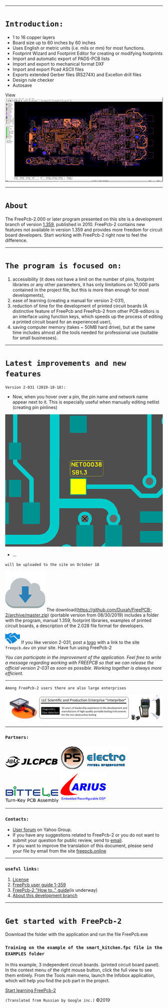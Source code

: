 
***
# `Introduction:`
* 1 to 16 copper layers
* Board size up to 60 inches by 60 inches
* Uses English or metric units (i.e. mils or mm) for most functions.
* Footprint Wizard and Footprint Editor for creating or modifying footprints
* Import and automatic export of PADS-PCB lists
* Import and export to mechanical format DXF
* Import and export Pcad ASCII files
* Exports extended Gerber files (RS274X) and Excellon drill files
* Design rule checker
* Autosave

View
[![PCB](/pictures/img2.png)](https://freepcb.dev)

***
# `About`
The FreePcb-2.000 or later program presented on this site is a development branch of version [1.359](http://freepcb.com), published in 2010. FreePcb-2 contains new features not available in version 1.359 and provides more freedom for circuit board developers. Start working with FreePcb-2 right now to feel the difference.

***
# `The program is focused on:`
1. accessibility (it does not have a limit on the number of pins, footprint libraries or any other parameters, it has only limitations on 10,000 parts contained in the project file, but this is more than enough for most developments),
2. ease of learning (creating a manual for version 2-031),
3. reduction of time for the development of printed circuit boards (A distinctive feature of FreePcb and FreePcb-2 from other PCB-editors is an interface using function keys, which speeds up the process of editing a printed circuit board for an experienced user),
4. saving computer memory (takes ~ 50MB hard drive),
but at the same time includes almost all the tools needed for professional use (suitable for small businesses). 

***
# `Latest improvements and new features`

`Version 2-031 (2019-10-18):`

* Now, when you hover over a pin, the pin name and network name appear next to it. This is especially useful when manually editing netlist (creating pin pinlines) 

![](pictures/show_pin_state.png)

* ...

`will be uploaded to the site on October 18`

![](https://raw.githubusercontent.com/Duxah/FreePCB/master/pictures/cloud-down.png) The download(https://github.com/Duxah/FreePCB-2/archive/master.zip) (portable version from 08/30/2019) includes a folder with the program, manual 1.359, footprint libraries, examples of printed circuit boards, a description of the 2.028 file format for developers.

![](https://raw.githubusercontent.com/Duxah/FreePCB/master/pictures/По%20рукам.png) If you like version 2-031, post a [logo](pictures/logo.png) with a link to the site `freepcb.dev` on your site. Have fun using FreePcb-2

_You can participate in the improvement of the application. Feel free to write a message regarding working with FREEPCB so that we can release the official version 2-031 as soon as possible. Working together is always more efficient._

***
 `Among FreePcb-2 users there are also large enterprises`
 
[![](pictures/LLC_IP.png)](https://interpribor.com)

***
### `Partners:`
[![](pictures/jlcpcb.png)](https://jlcpcb.com)
[![](pictures/pselectro.png)](http://www.pselectro.ru)
[![](pictures/bittele.png)](https://www.7pcb.com)
[![](pictures/arius.png)](https://www.arius.com)

***
### `Contacts:`

* [User forum](https://groups.yahoo.com/neo/groups/FreePCB/info) on Yahoo Group. 
* If you have any suggestions related to FreePcb-2 or you do not want to submit your question for public review, send to [email](https://freepcb.online/Discuss/).
* If you want to improve the translation of this document, please send your file by email from the site [freepcb.online](https://freepcb.online/Discuss/)

***
### `useful links:`
1. [License](LICENSE)
2. [FreePcb user guide 1-359](https://github.com/Duxah/FreePCB-2/raw/master/FreePcb-2/bin/doc/freepcb_user_guide.pdf)
3. [FreePcb-2 "How to.." guide](/How_to.md)(is underway)
4. [About this development branch](/About_development.md)

***
# `Get started with FreePcb-2`
Download the folder with the application and run the file FreePcb.exe

### `Training on the example of the smart_kitchen.fpc file in the EXAMPLES folder`
In this example, 3 independent circuit boards. (printed circuit board panel). In the context menu of the right mouse button, click the full view to see them entirely. From the Tools main menu, launch the Infobox application, which will help you find the pcb part in the project. 

[Start learning FreePcb-2](/How_to.md)

`(Translated from Russian by Google inc.)` ©2019
